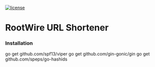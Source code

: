 [![license](http://img.shields.io/badge/license-MIT-red.svg?style=flat)](https://raw.githubusercontent.com/bramz/rwshurl/master/LICENSE)

# RootWire URL Shortener

### Installation

go get github.com/spf13/viper
go get github.com/gin-gonic/gin
go get github.com/speps/go-hashids
